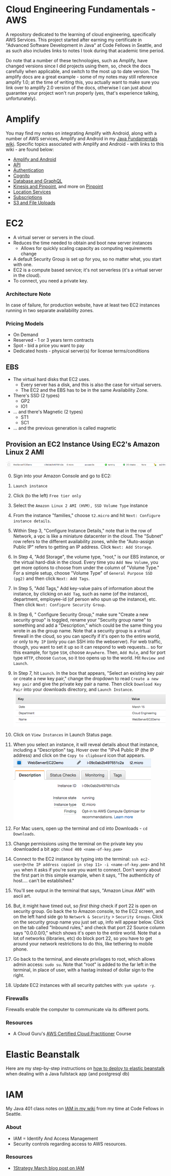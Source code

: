 # Cloud Engineering Fundamentals - AWS
A repository dedicated to the learning of cloud engineering, specifically AWS Services. This project started after earning my certificate in "Advanced Software Development in Java" at Code Fellows in Seattle, and as such also includes links to notes I took during that academic time period. 

Do note that a number of these technologies, such as Amplify, have changed versions since I did projects using them, so, check the docs carefully when applicable, and switch to the most up to date version. The amplify docs are a great example - some of my notes may still reference amplify 1.0; at the time of writing this, you actually want to make sure you link over to amplify 2.0 version of the docs, otherwise I can just about guarantee your project won't run properly (yes, that's experience talking, unfortunately). 

# Amplify 
You may find my notes on integrating Amplify with Android, along with a number of AWS services, Amplify and Android in my [Java Fundamentals wiki](https://github.com/SharinaS/java-fundamentals/wiki). Specific topics associated with Amplify and Android - with links to this wiki - are found below:
* [Amplify and Android](https://github.com/SharinaS/java-fundamentals/wiki/Android-AWS-Amplify-and-Android)
* [API](https://github.com/SharinaS/java-fundamentals/wiki/Android-AWS-Amplify-and-Database-Setup-with-GraphQL-API)
* [Authentication](https://github.com/SharinaS/java-fundamentals/wiki/Android-Authentication)
* [Cognito](https://github.com/SharinaS/java-fundamentals/wiki/Android-AWS-Cognito)
* [Database and GraphQL](https://github.com/SharinaS/java-fundamentals/wiki/Android-AWS-Amplify-and-Database-Setup-with-GraphQL-API)
* [Kinesis and Pinpoint](https://github.com/SharinaS/java-fundamentals/wiki/Android-Amazon-PinPoint-and-Kinesis,-and-Experiments), and more on [Pinpoint](https://github.com/SharinaS/java-fundamentals/wiki/Android-Notifications)
* [Location Services](https://github.com/SharinaS/java-fundamentals/wiki/Android-Location)
* [Subscriptions](https://github.com/SharinaS/java-fundamentals/wiki/Android-Subscriptions)
* [S3 and File Uploads](https://github.com/SharinaS/java-fundamentals/wiki/Android-Amplify-S3-and-File-Uploads)

# EC2
* A virtual server or servers in the cloud.
* Reduces the time needed to obtain and boot new server instances
  * Allows for quickly scaling capacity as computing requirements change
* A default Security Group is set up for you, so no matter what, you start with one.
* EC2 is a compute based service; it's not serverless (it's a virtual server in the cloud). 
* To connect, you need a private key. 

### Architecture Note
In case of failure, for production website, have at least two EC2 instances running in two separate availability zones. 

### Pricing Models
* On Demand
* Reserved - 1 or 3 years term contracts
* Spot - bid a price you want to pay
* Dedicated hosts - physical server(s) for license terms/conditions

## EBS
* The virtual hard disks that EC2 uses. 
  * Every server has a disk, and this is also the case for virtual servers. 
  * The EC2 and the EBS has to be in the same Availability Zone.
* There's SSD (2 types)
  * GP2
  * IO1
* ... and there's Magnetic (2 types)
  * ST1
  * SC1
* ... and the previous generation is called magnetic

## Provision an EC2 Instance Using EC2's Amazon Linux 2 AMI
![image of ec2 instance](/assets/ec2Instance.png)

0. Sign into your Amazon Console and go to EC2:
1. `Launch instance`
2. Click (to the left) `Free tier only`
3. Select the `Amazon Linux 2 AMI (HVM), SSD Volume Type` instance
4. From the instance "families," choose `t2.micro` and hit `Next: Configure instance details`. 
5. Within Step 3, "Configure Instance Details," note that in the row of Network, a vpc is like a miniature datacenter in the cloud. The "Subnet" row refers to the different availability zones, while the "Auto-assign Public IP" refers to getting an IP address. Click `Next: Add Storage`.
6. In Step 4, "Add Storage", the volume type, "root," is our EBS instance, or the virtual hard-disk in the cloud. Every time you `Add New Volume`, you get more options to choose from under the column of "Volume Type." For a simple setup, choose "Volume Type" of `General Purpose SSD (pg2)` and then click `Next: Add Tags`. 
7. In Step 5, "Add Tags," Add key-value pairs of information about the instance, by clicking on `Add Tag`, such as name (of the instance), department, employee-id (of person who spun up the instance), etc. Then click `Next: Configure Security Group`.
8. In Step 6, " Configure Security Group," make sure "Create a new security group" is toggled, rename your "Security group name" to something and add a "Description," which could be the same thing you wrote in as the group name. Note that a security group is a virtual firewall in the cloud, so you can specify if it's open to the entire world, or only to `My IP` (only you can SSH into the webserver). For web traffic, though, you want to set it up so it can respond to web requests... so for this example, for type `SSH`, choose `Anywhere`. Then, `Add Rule`, and for port type `HTTP`, choose `Custom`, so it too opens up to the world. Hit `Review and Launch`. 
9. In Step 7, hit `Launch`. In the box that appears, "Select an existing key pair or create a new key pair," change the dropdown to read `Create a new key pair` and give the private key pair a name. Then click `Download Key Pair` into your downloads directory, and `Launch Instance`.
![image of key value pairs](/assets/ec2KeyValue.png)

10. Click on `View Instances` in Launch Status page.
11. When you select an instance, it will reveal details about that instance, including a "Description" tag. Hover over the "IPv4 Public IP (the IP address) and click on the `Copy to clipboard` icon that appears. 
![image of part of instance description](/assets/ec2InstanceInfo.png)

12. For Mac users, open up the terminal and cd into Downloads - `cd Downloads`. 
13. Change permissions using the terminal on the private key you downloaded a bit ago: `chmod 400 <name-of-key.pem>`
14. Connect to the EC2 instance by typing into the terminal: `ssh ec2-user@<the IP address copied in step 11> -i <name-of-key.pem>` and hit `yes` when it asks if you're sure you want to connect. Don't worry about the first part in this simple example, when it says, "The authenticity of host.... can't be established." 
15. You'll see output in the terminal that says, "Amazon Linux AMI" with ascii art. 
16. But, it might have timed out, so *first thing* check if port 22 is open on security group. Go back the to Amazon console, to the EC2 screen, and on the left hand side go to `Network & Security` > `Security Groups`. Click on the security group name you just set up, info will appear below. Click on the tab called "Inbound rules," and check that port 22 Source column says "0.0.0.0/0," which shows it's open to the entire world. Note that a lot of networks (libraries, etc) do block port 22, so you have to get around your network restrictions to do this, like tethering to mobile phone.
17. Go back to the terminal, and elevate privilages to root, which allows admin access: `sudo su`. Note that "root" is added to the far left in the terminal, in place of user, with a hastag instead of dollar sign to the right.
18. Update EC2 instances with all security patches with: `yum update -y`.

### Firewalls
Firewalls enable the computer to communicate via its different ports. 


### Resources
* A Cloud Guru's [AWS Certified Cloud Practitioner](https://acloud.guru/learn/aws-certified-cloud-practitioner) Course

# Elastic Beanstalk
Here are my step-by-step instructions on [how to deploy to elastic beanstalk](https://github.com/SharinaS/java-fundamentals/wiki/Deploying-to-AWS-with-Elastic-Beanstalk) when dealing with a Java fullstack app (and postgresql db)

# IAM
My Java 401 class notes on [IAM in my wiki](https://github.com/SharinaS/java-fundamentals/wiki/IAM---AWS-Identify-and-Access-Management) from my time at Code Fellows in Seattle. 

### About
* IAM = Identify And Access Management
* Security controls regarding access to AWS resources.

### Resources
* [1Strategy March blog post on IAM](https://www.1strategy.com/blog/2020/03/10/ten-tips-for-improved-iam-security/)